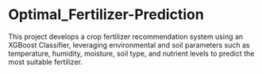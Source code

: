 # Optimal_Fertilizer-Prediction
This project develops a crop fertilizer recommendation system using an XGBoost Classifier, leveraging environmental and soil parameters such as temperature, humidity, moisture, soil type, and nutrient levels to predict the most suitable fertilizer.
